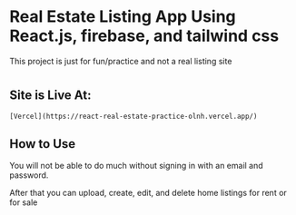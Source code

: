 # Real Estate Listing App Using React.js, firebase, and tailwind css

This project is just for fun/practice and not a real listing site 

#

## Site is Live At:

    [Vercel](https://react-real-estate-practice-olnh.vercel.app/)

## How to Use

You will not be able to do much without signing in with an email and password.

After that you can upload, create, edit, and delete home listings for rent or for sale  